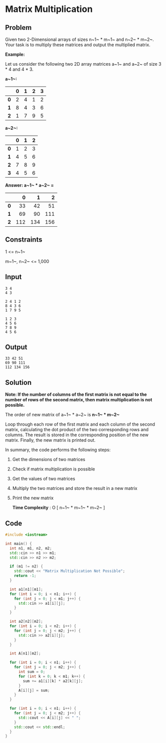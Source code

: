 
# Matrix Multiplication

## Problem

Given two 2-Dimensional arrays of sizes n~1~ * m~1~ and n~2~ * m~2~. Your task is to multiply these matrices and output the multiplied matrix.

**Example:**

Let us consider the following two 2D array matrices a~1~ and a~2~ of size 3 * 4 and 4 * 3.

**a~1~:**

|    |  0 |  1 |  2 |  3 |
|----|---:|---:|---:|---:|
|  **0** |  2 |  4 |  1 | 2 |
|  **1** |  8 |  4 |  3 | 6 |
|  **2** |  1 |  7 |  9 | 5 |

**a~2~:**

|    |  0 |  1 |  2 |
|----|---:|---:|---:|
|  **0** |  1 |  2 |  3 |
|  **1** |  4 |  5 |  6 |
|  **2** |  7 |  8 |  9 |
|  **3** |  4 |  5 |  6 |

**Answer: a~1~ * a~2~ =**

|    | 0 |  1 |  2 |
|----|---:|---:|---:|
|  **0** |  33 |  42 |  51 |
|  **1** |  69 |  90 |  111 |
|  **2** |  112 |  134 |  156 |



## Constraints

1 <= n~1~

m~1~, n~2~ <= 1,000

## Input
```	
3 4
4 3
```
```
2 4 1 2
8 4 3 6
1 7 9 5
```
```
1 2 3
4 5 6
7 8 9
4 5 6
```

## Output
```
33 42 51
69 90 111
112 134 156
```

## Solution

**Note: If the number of columns of the first matrix is not equal to the number of rows of the second matrix, then matrix multiplication is not possible.**

The order of new matrix of a~1~ * a~2~ is  **n~1~ * m~2~**

Loop through each row of the first matrix and each column of the second matrix, calculating the dot product of the two corresponding rows and columns. The result is stored in the corresponding position of the new matrix. Finally, the new matrix is printed out.

In summary, the code performs the following steps:

1.  Get the dimensions of two matrices
2.  Check if matrix multiplication is possible
3.  Get the values of two matrices
4.  Multiply the two matrices and store the result in a new matrix
5.  Print the new matrix
	
	**Time Complexity** : O [ n~1~ * m~1~ * m~2~ ]

## Code

```cpp
#include <iostream>

int main() {
  int n1, m1, n2, m2;
  std::cin >> n1 >> m1;
  std::cin >> n2 >> m2;

  if (m1 != n2) {
    std::cout << "Matrix Multiplication Not Possible";
    return -1;
  }

  int a1[n1][m1];
  for (int i = 0; i < n1; i++) {
    for (int j = 0; j < m1; j++) {
      std::cin >> a1[i][j];
    }
  }

  int a2[n2][m2];
  for (int i = 0; i < n2; i++) {
    for (int j = 0; j < m2; j++) {
      std::cin >> a2[i][j];
    }
  }

  int A[n1][m2];

  for (int i = 0; i < n1; i++) {
    for (int j = 0; j < m2; j++) {
      int sum = 0;
      for (int k = 0; k < m1; k++) {
        sum += a1[i][k] * a2[k][j];
      }
      A[i][j] = sum;
    }
  }

  for (int i = 0; i < n1; i++) {
    for (int j = 0; j < m2; j++) {
      std::cout << A[i][j] << " ";
    }
    std::cout << std::endl;
  }
}
```
